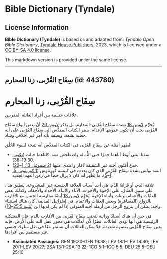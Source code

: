 # Bible Dictionary (Tyndale)

## License Information

**Bible Dictionary (Tyndale)** is based on and adapted from: _Tyndale Open Bible Dictionary_, [Tyndale House Publishers](https://tyndaleopenresources.com/), 2023, which is licensed under a [CC BY-SA 4.0 license](https://creativecommons.org/licenses/by-sa/4.0/legalcode.en).

This markdown version is provided under the same license.



--------------------------------

## سِفَاح القُرْبى، زنا المحارم (id: 443780)

سِفَاح القُرْبى، زنا المحارم
============================

علاقات جنسية بين أَفراد العائلة المقربين.

يُحرِّم [لاويين 18](https://ref.ly/Lev18:1-Lev18:30) بشدة سِفَاح القُرْبى\-المحارم. بل يذكر [لاويين 20](https://ref.ly/Lev20:1-Lev20:27)  أنَّ بعض أنواع سِفَاح القُرْبى يجب أن تكون عقوبتها الإعدام. ينظر الكتاب المقدَّس إلى سِفَاح القُرْبى على أنه خطية بشعة، ويصفه بأنه أمر غير أخلاقي وشاذ.

تُظهر أمثلة عن سِفَاح القُرْبى في الكتاب المقدَّس أنه نتيجة لسوء الخُلُق:

* سقتا ابنتي لُوط أباهما خمرًا حتى الثُّمالة واضطجعن معه. كلتاهما حبلت ([تكوين 19:30](https://ref.ly/Gen19:30-Gen19:38)–[38](https://ref.ly/Gen19:30-Gen19:38)).
* خدع أَمْنُون أخته غير الشقيقة ثَامَار واعتدى عليها ([2 صَموئِيل 13: 1](https://ref.ly/2Sam13:1-2Sam13:22)–[22](https://ref.ly/2Sam13:1-2Sam13:22)).
* انتقد بولس بشدة سِفَاح القُرْبى الذي كان يحدث في كنيسة كورنثوس ([1 كورنثوس 5: 1](https://ref.ly/1Cor5:1-1Cor5:5)–[5](https://ref.ly/1Cor5:1-1Cor5:5))، ما يُظهر أنه كان لا يزال خطأ في زمن العهد الجديد.

علاقة الدم، أو قَرَابَةُ الدَّم، هي أحد أسباب العلاقة الجنسية غير المشروعة. ينطبق هذا، على سبيل المثال، على الإخوة والأخوات، الآباء والأبناء، الأجداد والأحفاد، وكذلك بعض العمَّات والأعمام، وبنات وأبناء الإخوة. يُحرِّم [لاويين 18](https://ref.ly/Lev18:1-Lev18:30) أيضًا ممارسة الجنس مع الأقارب بالزواج (المصاهرة) وبعض العمَّات والأعمام. في إِسْرَائِيل القديمة، كان هناك استثناء واحد: يمكن أن يتزوج الرجل من أرملة أخيه المتوفى إذا لم يكن لديها ابن ([تثنية 25:5](https://ref.ly/Deut25:5-Deut25:10)–[10](https://ref.ly/Deut25:5-Deut25:10)).

في حين أن هناك أسبابًا وراثية لتجنب سِفَاح القُربى بين الأقارب بالدم، فإن المشكلة الرئيسية هي أنها تؤذي العائلات. نظرًا لأن العائلات هي محور عمل الله على الأرض، فإنه يدين سِفَاح القُرْبى بقسوة شديدة. فلا يمكن للعائلات أن تستمر معًا في ظل سلوك جنسي غير مستقيم بين أفرادها.

* **Associated Passages:** GEN 19:30–GEN 19:38; LEV 18:1–LEV 18:30; LEV 20:1–LEV 20:27; 2SA 13:1–2SA 13:22; 1CO 5:1–1CO 5:5; DEU 25:5–DEU 25:10

